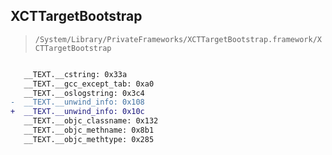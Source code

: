 ## XCTTargetBootstrap

> `/System/Library/PrivateFrameworks/XCTTargetBootstrap.framework/XCTTargetBootstrap`

```diff

   __TEXT.__cstring: 0x33a
   __TEXT.__gcc_except_tab: 0xa0
   __TEXT.__oslogstring: 0x3c4
-  __TEXT.__unwind_info: 0x108
+  __TEXT.__unwind_info: 0x10c
   __TEXT.__objc_classname: 0x132
   __TEXT.__objc_methname: 0x8b1
   __TEXT.__objc_methtype: 0x285

```
